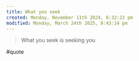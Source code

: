 ```yaml
---
title: What you seek
created: Monday, November 11th 2024, 6:32:22 pm
modified: Monday, March 24th 2025, 8:43:14 pm
---
```


> What you seek is seeking you

#quote